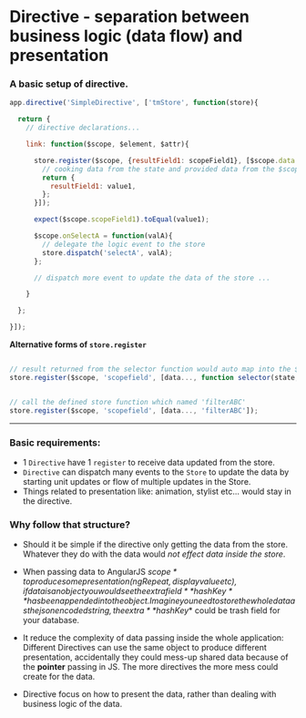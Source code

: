 Directive - separation between business logic (data flow) and presentation
==================

### A basic setup of directive.

```javascript
app.directive('SimpleDirective', ['tmStore', function(store){

  return {
    // directive declarations...

    link: function($scope, $element, $attr){

      store.register($scope, {resultField1: scopeField1}, [$scope.data..., function selector(state, data...){
        // cooking data from the state and provided data from the $scope.
        return {
          resultField1: value1,
        };
      }]);

      expect($scope.scopeField1).toEqual(value1);

      $scope.onSelectA = function(valA){
        // delegate the logic event to the store
        store.dispatch('selectA', valA);
      };

      // dispatch more event to update the data of the store ...

    }

  };

}]);
```

**Alternative forms of `store.register`**

```javascript

// result returned from the selector function would auto map into the $scope.scopefield
store.register($scope, 'scopefield', [data..., function selector(state, data...){}]);

```

```javascript

// call the defined store function which named 'filterABC'
store.register($scope, 'scopefield', [data..., 'filterABC']);

```

----------------

### Basic requirements:

* 1 `Directive` have 1 `register` to receive data updated from the store.
* `Directive` can dispatch many events to the `Store` to update the data by starting unit updates or flow of
 multiple updates in the Store.
* Things related to presentation like: animation, stylist etc... would stay in the directive.

### Why follow that structure?

* Should it be simple if the directive only getting the data from the store. Whatever they do with the data would _not
effect data inside the store_.

* When passing data to AngularJS *$scope* to produce some presentation (ngRepeat, display value etc), if data is an object
you would see the extra field **$$hashKey** has been appended into the object. Imagine you need to store the whole data
as the json encoded string, the extra **$hashKey** could be trash field for your database.

* It reduce the complexity of data passing inside the whole application: Different Directives can use the same object to
produce different presentation, accidentally they could mess-up shared data because of the **pointer** passing in JS.
The more directives the more mess could create for the data.

* Directive focus on how to present the data, rather than dealing with business logic of the data.



